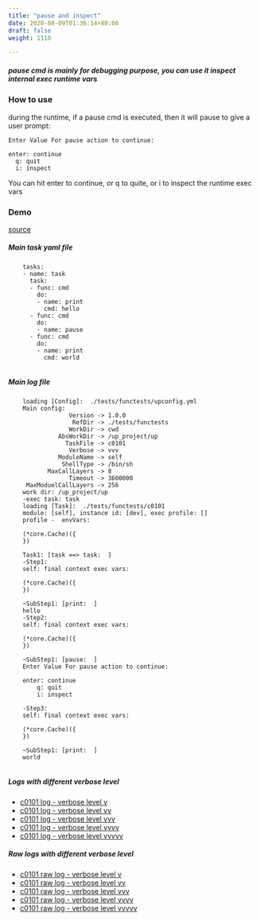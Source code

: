 ```yaml
---
title: "pause and inspect"
date: 2020-08-09T01:36:14+88:00
draft: false
weight: 1110

---
```


##### pause cmd is mainly for debugging purpose, you can use it inspect internal exec runtime vars


### How to use


during the runtime, if a pause cmd is executed, then it will pause to give a user prompt:

```
Enter Value For pause action to continue:

enter: continue
  q: quit
  i: inspect
```

You can hit enter to continue, or q to quite, or i to inspect the runtime exec vars











### Demo








[source](https://github.com/upcmd/up/blob/master/tests/functests/c0101.yml)

##### Main task yaml file
```
    tasks:
    - name: task
      task:
      - func: cmd
        do:
        - name: print
          cmd: hello
      - func: cmd
        do:
        - name: pause
      - func: cmd
        do:
        - name: print
          cmd: world
    
```
##### Main log file
```
    loading [Config]:  ./tests/functests/upconfig.yml
    Main config:
                 Version -> 1.0.0
                  RefDir -> ./tests/functests
                 WorkDir -> cwd
              AbsWorkDir -> /up_project/up
                TaskFile -> c0101
                 Verbose -> vvv
              ModuleName -> self
               ShellType -> /bin/sh
           MaxCallLayers -> 8
                 Timeout -> 3600000
     MaxModuelCallLayers -> 256
    work dir: /up_project/up
    -exec task: task
    loading [Task]:  ./tests/functests/c0101
    module: [self], instance id: [dev], exec profile: []
    profile -  envVars:
    
    (*core.Cache)({
    })
    
    Task1: [task ==> task:  ]
    -Step1:
    self: final context exec vars:
    
    (*core.Cache)({
    })
    
    ~SubStep1: [print:  ]
    hello
    -Step2:
    self: final context exec vars:
    
    (*core.Cache)({
    })
    
    ~SubStep1: [pause:  ]
    Enter Value For pause action to continue: 
    
    enter: continue 
        q: quit
        i: inspect
    
    -Step3:
    self: final context exec vars:
    
    (*core.Cache)({
    })
    
    ~SubStep1: [print:  ]
    world
    
```


##### Logs with different verbose level
* [c0101 log - verbose level v](../../logs/c0101_v)
* [c0101 log - verbose level vv](../../logs/c0101_vv)
* [c0101 log - verbose level vvv](../../logs/c0101_vvvv)
* [c0101 log - verbose level vvvv](../../logs/c0101_vvvv)
* [c0101 log - verbose level vvvvv](../../logs/c0101_vvvvv)

##### Raw logs with different verbose level
* [c0101 raw log - verbose level v](../../reflogs/c0101_v.log)
* [c0101 raw log - verbose level vv](../../reflogs/c0101_vv.log)
* [c0101 raw log - verbose level vvv](../../reflogs/c0101_vvv.log)
* [c0101 raw log - verbose level vvvv](../../reflogs/c0101_vvvv.log)
* [c0101 raw log - verbose level vvvvv](../../reflogs/c0101_vvvvv.log)







